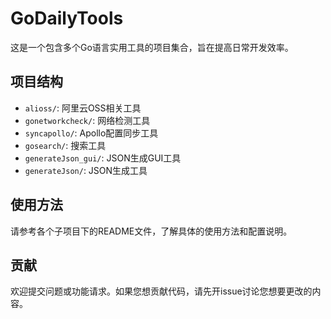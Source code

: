 # GoDailyTools

这是一个包含多个Go语言实用工具的项目集合，旨在提高日常开发效率。

## 项目结构

- `alioss/`: 阿里云OSS相关工具
- `gonetworkcheck/`: 网络检测工具
- `syncapollo/`: Apollo配置同步工具
- `gosearch/`: 搜索工具
- `generateJson_gui/`: JSON生成GUI工具
- `generateJson/`: JSON生成工具

## 使用方法

请参考各个子项目下的README文件，了解具体的使用方法和配置说明。

## 贡献

欢迎提交问题或功能请求。如果您想贡献代码，请先开issue讨论您想要更改的内容。 